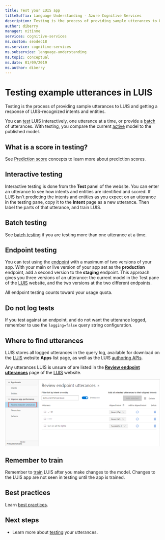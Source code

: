 ```yaml
---
title: Test your LUIS app
titleSuffix: Language Understanding - Azure Cognitive Services
description: Testing is the process of providing sample utterances to LUIS and getting a response of LUIS-recognized intents and entities.
author: diberry
manager: nitinme
services: cognitive-services
ms.custom: seodec18
ms.service: cognitive-services
ms.subservice: language-understanding
ms.topic: conceptual
ms.date: 01/09/2019
ms.author: diberry
---
```


# Testing example utterances in LUIS

Testing is the process of providing sample utterances to LUIS and getting a response of LUIS-recognized intents and entities. 

You can [test](luis-interactive-test.md) LUIS interactively, one utterance at a time, or provide a [batch](luis-concept-batch-test.md) of utterances. With testing, you compare the current [active](luis-concept-version.md#active-version) model to the published model. 

<a name="A-test-score"></a>
<a name="Score-all-intents"></a>
<a name="E-(exponent)-notation"></a>

## What is a score in testing?
See [Prediction score](luis-concept-prediction-score.md) concepts to learn more about prediction scores.

## Interactive testing
Interactive testing is done from the **Test** panel of the website. You can enter an utterance to see how intents and entities are identified and scored. If LUIS isn't predicting the intents and entities as you expect on an utterance in the testing pane, copy it to the **Intent** page as a new utterance. Then label the parts of that utterance, and train LUIS. 

## Batch testing
See [batch testing](luis-concept-batch-test.md) if you are testing more than one utterance at a time.

## Endpoint testing
You can test using the [endpoint](luis-glossary.md#endpoint) with a maximum of two versions of your app. With your main or live version of your app set as the **production** endpoint, add a second version to the **staging** endpoint. This approach gives you three versions of an utterance: the current model in the Test pane of the [LUIS](luis-reference-regions.md) website, and the two versions at the two different endpoints. 

All endpoint testing counts toward your usage quota. 

## Do not log tests
If you test against an endpoint, and do not want the utterance logged, remember to use the `logging=false` query string configuration.

## Where to find utterances
LUIS stores all logged utterances in the query log, available for download on the [LUIS](luis-reference-regions.md) website **Apps** list page, as well as the LUIS [authoring APIs](https://go.microsoft.com/fwlink/?linkid=2092087). 

Any utterances LUIS is unsure of are listed in the **[Review endpoint utterances](luis-how-to-review-endpoint-utterances.md)** page of the [LUIS](luis-reference-regions.md) website. 

![Review endpoint utterances](./media/luis-concept-test/review-endpoint-utterances.png)
 
## Remember to train
Remember to [train](luis-how-to-train.md) LUIS after you make changes to the model. Changes to the LUIS app are not seen in testing until the app is trained. 

## Best practices
Learn [best practices](luis-concept-best-practices.md).

## Next steps

* Learn more about [testing](luis-interactive-test.md) your utterances.

